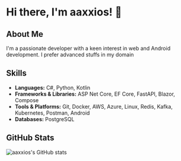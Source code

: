 # Hi there, I'm aaxxios! 👋

## About Me
I'm a passionate developer with a keen interest in web and Android development. I prefer advanced stuffs in my domain

## Skills
- **Languages:** C#, Python, Kotlin 
- **Frameworks & Libraries:** ASP Net Core, EF Core, FastAPI, Blazor, Compose
- **Tools & Platforms:** Git, Docker, AWS, Azure, Linux, Redis, Kafka, Kubernetes, Postman, Android
- **Databases:** PostgreSQL

## GitHub Stats
![aaxxios's GitHub stats](https://github-readme-stats.vercel.app/api?username=aaxxios&show_icons=true&theme=radical)
